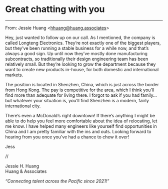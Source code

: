 # Great chatting with you
---

From: Jessie Huang \<hhuang@huang.associates\>

Hey, just wanted to follow up on our call. As I mentioned, the company is called
Longteng Electronics. They’re not exactly one of the biggest players, but they’ve
been running a stable business for a while now, and that’s always a good sign.
Up until now they’ve mostly done manufacturing subcontracts, so traditionally
their design engineering team has been relatively small. But they’re looking to
grow the department because they want to create new products in-house, for
both domestic and international markets.

The position is located in Shenzhen, China, which is just across the border
from Hong Kong. The pay is competitive for the area, which I think you’ll find
more than adequate for living there. I forgot to ask if you had family... but whatever your situation is, you’ll find Shenzhen is a modern, fairly international city.

There’s even a McDonald’s right downtown! If there’s anything I might be able
to do help you feel more comfortable about the idea of relocating, let me know.
I have helped many engineers like yourself find opportunities in China and I am
pretty familiar with the ins and outs.
Looking forward to hearing from you once you’ve had a chance to chew it over!

Jess

//

Jessie H. Huang\
Huang & Associates

_“Connecting talent across the Pacific since 2021!”_